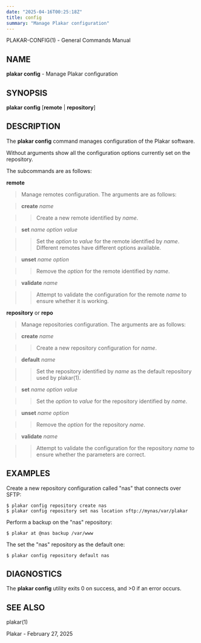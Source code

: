 ```yaml
---
date: "2025-04-16T00:25:18Z"
title: config
summary: "Manage Plakar configuration"
---
```

PLAKAR-CONFIG(1) - General Commands Manual

## NAME

**plakar config** - Manage Plakar configuration

## SYNOPSIS

**plakar config**
\[**remote**&nbsp;|&nbsp;**repository**]

## DESCRIPTION

The
**plakar config**
command manages configuration of the Plakar software.

Without arguments show all the configuration options currently set on
the repository.

The subcommands are as follows:

**remote**

> Manage remotes configuration.
> The arguments are as follows:

> **create** *name*

> > Create a new remote identified by
> > *name*.

> **set** *name option value*

> > Set the
> > *option*
> > to
> > *value*
> > for the remote identified by
> > *name*.
> > Different remotes have different options available.

> **unset** *name option*

> > Remove the
> > *option*
> > for the remote identified by
> > *name*.

> **validate** *name*

> > Attempt to validate the configuration for the remote
> > *name*
> > to ensure whether it is working.

**repository** or **repo**

> Manage repositories configuration.
> The arguments are as follows:

> **create** *name*

> > Create a new repository configuration for
> > *name*.

> **default** *name*

> > Set the repository identified by
> > *name*
> > as the default repository used by
> > plakar(1).

> **set** *name option value*

> > Set the
> > *option*
> > to
> > *value*
> > for the repository identified by
> > *name*.

> **unset** *name option*

> > Remove the
> > *option*
> > for the repository
> > *name*.

> **validate** *name*

> > Attempt to validate the configuration for the repository
> > *name*
> > to ensure whether the parameters are correct.

## EXAMPLES

Create a new repository configuration called
"nas"
that connects over SFTP:

	$ plakar config repository create nas
	$ plakar config repository set nas location sftp://mynas/var/plakar

Perform a backup on the
"nas"
repository:

	$ plakar at @nas backup /var/www

The set the
"nas"
repository as the default one:

	$ plakar config repository default nas

## DIAGNOSTICS

The **plakar config** utility exits&#160;0 on success, and&#160;&gt;0 if an error occurs.

## SEE ALSO

plakar(1)

Plakar - February 27, 2025
